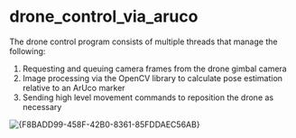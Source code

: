 # drone_control_via_aruco

The drone control program consists of multiple threads that
manage the following:
  1. Requesting and queuing camera frames from the drone
gimbal camera
  2. Image processing via the OpenCV library to calculate
pose estimation relative to an ArUco marker
  3. Sending high level movement commands to reposition
the drone as necessary

![{F8BADD99-458F-42B0-8361-85FDDAEC56AB}](https://github.com/user-attachments/assets/7216e2fa-d326-4a2d-89a4-c87c747ba89e)

